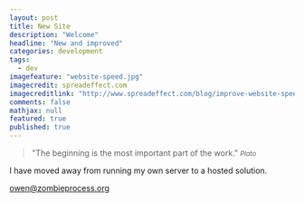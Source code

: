 ```yaml
---
layout: post
title: New Site
description: "Welcome"
headline: "New and improved"
categories: development
tags: 
  - dev
imagefeature: "website-speed.jpg"
imagecredit: spreadeffect.com
imagecreditlink: "http://www.spreadeffect.com/blog/improve-website-speed/"
comments: false
mathjax: null
featured: true
published: true
---
```


>&quot;The beginning is the most important part of the work.&quot;
><small><cite title="Plato">Plato</cite></small>

I have moved away from running my own server to a hosted solution.

[^1]: This domain previously hosted a Wordpress blog.

<owen@zombieprocess.org>
